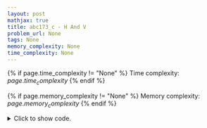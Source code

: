 ```yaml
---
layout: post
mathjax: true
title: abc173_c - H And V
problem_url: None
tags: None
memory_complexity: None
time_complexity: None
---
```




{% if page.time_complexity != "None" %}
Time complexity: ${{ page.time_complexity }}$
{% endif %}

{% if page.memory_complexity != "None" %}
Memory complexity: ${{ page.memory_complexity }}$
{% endif %}

<details>
<summary>
<p style="display:inline">Click to show code.</p>
</summary>
```cpp
{% raw %}
using namespace std;
int count_black(
    const vector<string> &color, int mask_h, int mask_w, int h, int w)
{
    int ans = 0;
    for (int r = 0; r < h; ++r)
    {
        for (int c = 0; c < w; ++c)
        {
            if (((mask_h >> r) & 1) or (mask_w >> c) & 1)
                continue;
            if (color[r][c] == '#')
                ans++;
        }
    }
    return ans;
}
int main(void)
{
    int h, w, k, ans = 0;
    vector<string> c;
    cin >> h >> w >> k;
    c.resize(h);
    for_each(c.begin(), c.end(), [](string &row) { cin >> row; });
    for (int mask_h = 0; mask_h < (1 << h); ++mask_h)
    {
        for (int mask_w = 0; mask_w < (1 << w); ++mask_w)
        {
            if (auto cur = count_black(c, mask_h, mask_w, h, w); cur == k)
                ans++;
        }
    }
    cout << ans << endl;
    return 0;
}

{% endraw %}
```
</details>

